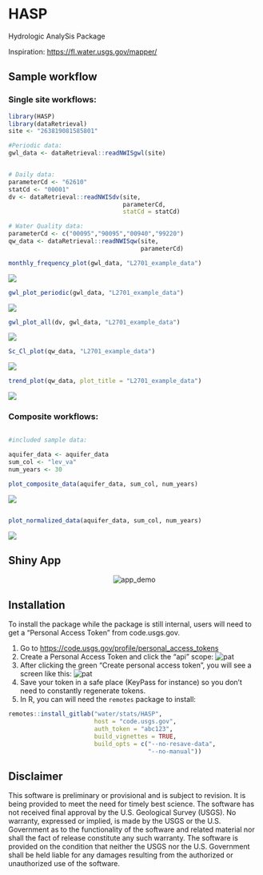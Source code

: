 # HASP

Hydrologic AnalySis Package

Inspiration: <https://fl.water.usgs.gov/mapper/>

## Sample workflow

### Single site workflows:

``` r
library(HASP)
library(dataRetrieval)
site <- "263819081585801"

#Periodic data:
gwl_data <- dataRetrieval::readNWISgwl(site)


# Daily data:
parameterCd <- "62610"
statCd <- "00001"
dv <- dataRetrieval::readNWISdv(site,
                                parameterCd,
                                statCd = statCd)

# Water Quality data:
parameterCd <- c("00095","90095","00940","99220")
qw_data <- dataRetrieval::readNWISqw(site,
                                     parameterCd)
```

``` r
monthly_frequency_plot(gwl_data, "L2701_example_data")
```

![](man/figures/graphs-1.png)<!-- -->

``` r
gwl_plot_periodic(gwl_data, "L2701_example_data")
```

![](man/figures/graphs-2.png)<!-- -->

``` r
gwl_plot_all(dv, gwl_data, "L2701_example_data")
```

![](man/figures/graphs-3.png)<!-- -->

``` r
Sc_Cl_plot(qw_data, "L2701_example_data")
```

![](man/figures/graphs-4.png)<!-- -->

``` r
trend_plot(qw_data, plot_title = "L2701_example_data")
```

![](man/figures/graphs-5.png)<!-- -->

### Composite workflows:

``` r

#included sample data:

aquifer_data <- aquifer_data
sum_col <- "lev_va"
num_years <- 30

plot_composite_data(aquifer_data, sum_col, num_years)
```

![](man/figures/example-1.png)<!-- -->

``` r

plot_normalized_data(aquifer_data, sum_col, num_years)
```

![](man/figures/example-2.png)<!-- -->

## Shiny App

<p align="center">

<img src="https://code.usgs.gov/water/stats/HASP/raw/master/man/figures/app.gif" alt="app_demo">

</p>

## Installation

To install the package while the package is still internal, users will
need to get a “Personal Access Token” from code.usgs.gov.

1.  Go to <https://code.usgs.gov/profile/personal_access_tokens>
2.  Create a Personal Access Token and click the “api” scope:
    ![pat](man/figures/pat.png)
3.  After clicking the green “Create personal access token”, you will
    see a screen like this: ![pat](man/figures/save_pat.png)
4.  Save your token in a safe place (KeyPass for instance) so you don’t
    need to constantly regenerate tokens.
5.  In R, you can will need the `remotes` package to install:

<!-- end list -->

``` r
remotes::install_gitlab("water/stats/HASP", 
                        host = "code.usgs.gov", 
                        auth_token = "abc123",
                        build_vignettes = TRUE, 
                        build_opts = c("--no-resave-data",
                                       "--no-manual"))
```

## Disclaimer

This software is preliminary or provisional and is subject to revision.
It is being provided to meet the need for timely best science. The
software has not received final approval by the U.S. Geological Survey
(USGS). No warranty, expressed or implied, is made by the USGS or the
U.S. Government as to the functionality of the software and related
material nor shall the fact of release constitute any such warranty. The
software is provided on the condition that neither the USGS nor the U.S.
Government shall be held liable for any damages resulting from the
authorized or unauthorized use of the software.
